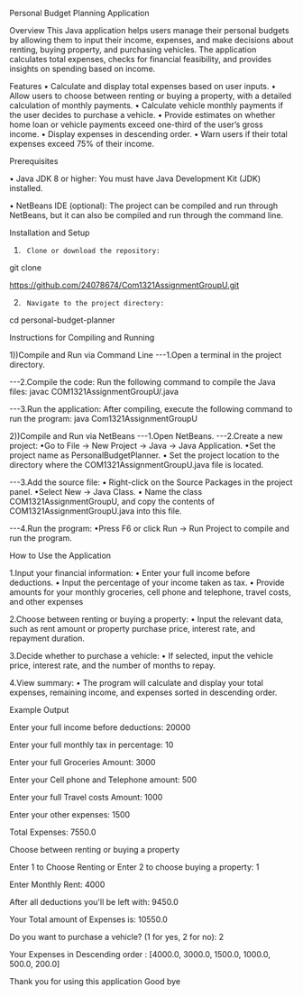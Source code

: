 Personal Budget Planning Application

Overview
This Java application helps users manage their personal budgets by allowing them to input their income, expenses, and make decisions about renting, 
buying property, and purchasing vehicles. The application calculates total expenses, checks for financial feasibility, and provides insights on spending based on income.


Features
•       Calculate and display total expenses based on user inputs.
•       Allow users to choose between renting or buying a property, with a detailed calculation of monthly payments.
•       Calculate vehicle monthly payments if the user decides to purchase a vehicle.
•       Provide estimates on whether home loan or vehicle payments exceed one-third of the user’s gross income.
•       Display expenses in descending order.
•       Warn users if their total expenses exceed 75% of their income.


Prerequisites

•       Java JDK 8 or higher: You must have Java Development Kit (JDK) installed.

•       NetBeans IDE (optional): The project can be compiled and run through NetBeans, but it can also be compiled and run through the command line.

Installation and Setup
1.      Clone or download the repository:
git clone 

https://github.com/24078674/Com1321AssignmentGroupU.git

2.      Navigate to the project directory:
cd personal-budget-planner



Instructions for Compiling and Running

1))Compile and Run via Command Line
---1.Open a terminal in the project directory.

---2.Compile the code:
Run the following command to compile the Java files:
javac COM1321AssignmentGroupU/.java

---3.Run the application:
After compiling, execute the following command to run the program:
java Com1321AssignmentGroupU

2))Compile and Run via NetBeans
---1.Open NetBeans.
---2.Create a new project:
 •Go to File -> New Project -> Java -> Java Application.
 •Set the project name as PersonalBudgetPlanner.
 • Set the project location to the directory where the COM1321AssignmentGroupU.java file is located.
 
---3.Add the source file:
 • Right-click on the Source Packages in the project panel.
 •Select New -> Java Class.
 •  Name the class COM1321AssignmentGroupU, and copy the contents of COM1321AssignmentGroupU.java into this file.

---4.Run the program:
 •Press F6 or click Run -> Run Project to compile and run the program.

How to Use the Application


1.Input your financial information:
        •       Enter your full income before deductions.
        •       Input the percentage of your income taken as tax.
        •       Provide amounts for your monthly groceries, cell phone and telephone, travel costs, and other expenses

2.Choose between renting or buying a property:
        •       Input the relevant data, such as rent amount or property purchase price, interest rate, and repayment duration.
        
3.Decide whether to purchase a vehicle:
        •       If selected, input the vehicle price, interest rate, and the number of months to repay.
        
4.View summary:
        •       The program will calculate and display your total expenses, remaining income, and expenses sorted in descending order.


Example Output


Enter your full income before deductions: 20000

Enter your full monthly tax in percentage: 10

Enter your full Groceries Amount: 3000

Enter your Cell phone and Telephone amount: 500

Enter your full Travel costs Amount: 1000

Enter your other expenses: 1500

Total Expenses: 7550.0

Choose between renting or buying a property

Enter 1 to Choose Renting or Enter 2 to choose buying a property: 1

Enter Monthly Rent: 4000

After all deductions you'll be left with: 9450.0

Your Total amount of Expenses is: 10550.0

Do you want to purchase a vehicle? (1 for yes, 2 for no): 2

Your Expenses in Descending order : [4000.0, 3000.0, 1500.0, 1000.0, 500.0, 200.0]

Thank you for using this application Good bye
